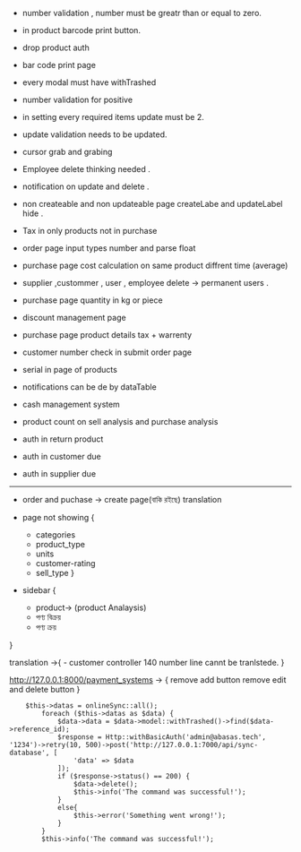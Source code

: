 - number validation , number must be greatr than or equal to zero.
- in product barcode print button.
- drop product auth
- bar code print page
- every modal must have withTrashed <!-- primarly done -->
- number validation for positive
- in setting every required items update must be 2.
- update validation needs to be updated.
- cursor grab and grabing 
- Employee delete thinking needed . 
- notification on update and delete . 
- non createable and non updateable page createLabe and updateLabel hide .

- Tax in only products not in purchase 

- order page input types number and parse float 
- purchase page cost calculation on same product diffrent time (average)
- supplier ,custommer , user , employee delete -> permanent users .
- purchase page quantity in kg or piece 
- discount management page 
- purchase page product details tax + warrenty  
- customer number check in submit order page
- serial in page of products
- notifications can be de by dataTable
- cash management system 
- product count on sell analysis and purchase analysis
- auth in return product
- auth in customer due
- auth in supplier due


---------------------------------------

- order and puchase -> create page(বাকি রইছে)   translation

-  page  not showing {
    - categories
    - product_type
    - units
    - customer-rating
    - sell_type
}

- sidebar {

    - product-> (product Analaysis)
    - পণ্য বিক্রয় 
    - পণ্য ক্রয়
    
}

translation ->{
    - customer controller 140 number line cannt be tranlstede. 
}



http://127.0.0.1:8000/payment_systems -> {
    remove add button 
    remove edit and delete button
}



<!-- Sync test -->
        $this->datas = onlineSync::all();
            foreach ($this->datas as $data) {
                $data->data = $data->model::withTrashed()->find($data->reference_id);
                $response = Http::withBasicAuth('admin@abasas.tech', '1234')->retry(10, 500)->post('http://127.0.0.1:7000/api/sync-database', [
                    'data' => $data
                ]);
                if ($response->status() == 200) {
                    $data->delete();
                    $this->info('The command was successful!');
                }
                else{
                    $this->error('Something went wrong!');
                }
            }
            $this->info('The command was successful!');